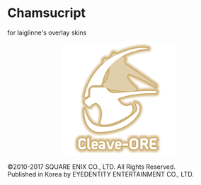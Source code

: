 # Chamsucript

for laiglinne's overlay skins

<center><img src="https://github.com/laiglinne-ff/FFXIV_Chamsucript/blob/master/cleaveore.png" alt="cleaveore-js logo"/></center>

©2010-2017 SQUARE ENIX CO., LTD. All Rights Reserved. <br>
Published in Korea by EYEDENTITY ENTERTAINMENT CO., LTD.

